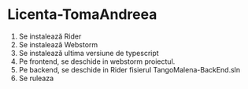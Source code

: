 # Licenta-TomaAndreea
1. Se instalează Rider
2. Se instalează Webstorm
3. Se instalează ultima versiune de typescript
4. Pe frontend, se deschide in webstorm proiectul.
5. Pe backend, se deschide in Rider fisierul TangoMalena-BackEnd.sln
6. Se ruleaza
